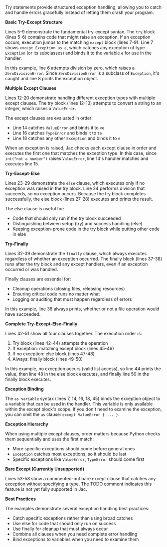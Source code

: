 Try statements provide structured exception handling, allowing you to catch and handle errors gracefully instead of letting them crash your program.

**Basic Try-Except Structure**

Lines 5-9 demonstrate the fundamental try-except syntax. The `try` block (lines 5-6) contains code that might raise an exception. If an exception occurs, execution jumps to the matching `except` block (lines 7-9). Line 7 shows `except Exception as e`, which catches any exception of type `Exception` (or its subclasses) and binds it to the variable `e` for use in the handler.

In this example, line 6 attempts division by zero, which raises a `ZeroDivisionError`. Since `ZeroDivisionError` is a subclass of `Exception`, it's caught and line 8 prints the exception object.

**Multiple Except Clauses**

Lines 12-20 demonstrate handling different exception types with multiple except clauses. The try block (lines 12-13) attempts to convert a string to an integer, which raises a `ValueError`.

The except clauses are evaluated in order:
- Line 14 catches `ValueError` and binds it to `ve`
- Line 16 catches `TypeError` and binds it to `te`
- Line 18 catches any other `Exception` and binds it to `e`

When an exception is raised, Jac checks each except clause in order and executes the first one that matches the exception type. In this case, since `int("not a number")` raises `ValueError`, line 14's handler matches and executes line 15.

**Try-Except-Else**

Lines 23-29 demonstrate the `else` clause, which executes only if no exception was raised in the try block. Line 24 performs division that succeeds, so no exception occurs. Because the try block completes successfully, the else block (lines 27-28) executes and prints the result.

The else clause is useful for:
- Code that should only run if the try block succeeded
- Distinguishing between setup (try) and success handling (else)
- Keeping exception-prone code in the try block while putting other code in else

**Try-Finally**

Lines 32-39 demonstrate the `finally` clause, which always executes regardless of whether an exception occurred. The finally block (lines 37-38) runs after the try block and any except handlers, even if an exception occurred or was handled.

Finally clauses are essential for:
- Cleanup operations (closing files, releasing resources)
- Ensuring critical code runs no matter what
- Logging or auditing that must happen regardless of errors

In this example, line 38 always prints, whether or not a file operation would have succeeded.

**Complete Try-Except-Else-Finally**

Lines 42-51 show all four clauses together. The execution order is:
1. Try block (lines 42-44) attempts the operation
2. If exception: matching except block (lines 45-46)
3. If no exception: else block (lines 47-48)
4. Always: finally block (lines 49-50)

In this example, no exception occurs (valid list access), so line 44 prints the value, then line 48 in the else block executes, and finally line 50 in the finally block executes.

**Exception Binding**

The `as variable` syntax (lines 7, 14, 16, 18, 45) binds the exception object to a variable that can be used in the handler. This variable is only available within the except block's scope. If you don't need to examine the exception, you can omit the `as` clause: `except ValueError { ... }`.

**Exception Hierarchy**

When using multiple except clauses, order matters because Python checks them sequentially and uses the first match:
- More specific exceptions should come before general ones
- `Exception` catches most exceptions, so it should be last
- Specific exceptions like `ValueError`, `TypeError` should come first

**Bare Except (Currently Unsupported)**

Lines 53-58 show a commented-out bare except clause that catches any exception without specifying a type. The TODO comment indicates this feature is not yet fully supported in Jac.

**Best Practices**

The examples demonstrate several exception handling best practices:
- Catch specific exceptions rather than using broad catches
- Use else for code that should only run on success
- Use finally for cleanup that must always occur
- Combine all clauses when you need complete error handling
- Bind exceptions to variables when you need to examine them
